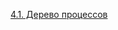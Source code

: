 [4.1. Дерево процессов](https://fox-manager.com/wiki/doku.php?id=fox-manager-2.0-bpa:4.-%D0%BF%D1%80%D0%BE%D1%86%D0%B5%D1%81%D1%81%D1%8B:%D0%B4%D0%B5%D1%80%D0%B5%D0%B2%D0%BE-%D0%BF%D1%80%D0%BE%D1%86%D0%B5%D1%81%D1%81%D0%BE%D0%B2)
